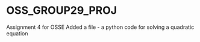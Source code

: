 # OSS_GROUP29_PROJ
Assignment 4 for OSSE
Added a file - a python code for solving a quadratic equation
